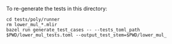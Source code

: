 To re-generate the tests in this directory:

```
cd tests/poly/runner
rm lower_mul_*.mlir
bazel run generate_test_cases -- --tests_toml_path $PWD/lower_mul_tests.toml --output_test_stem=$PWD/lower_mul_
```
